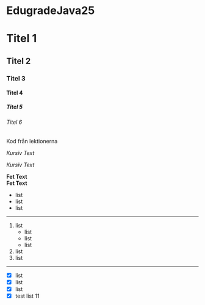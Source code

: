 # EdugradeJava25

# Titel 1

## Titel 2

### Titel 3

#### Titel 4

##### Titel 5

###### Titel 6

Kod från lektionerna

_Kursiv Text_

*Kursiv Text*

__Fet Text__  
**Fet Text**

- list
- list
- list
---
1. list
    - list
    - list
    - list 
2. list
3. list
---
- [x] list
- [x] list
- [x] list
- [x] test list 11